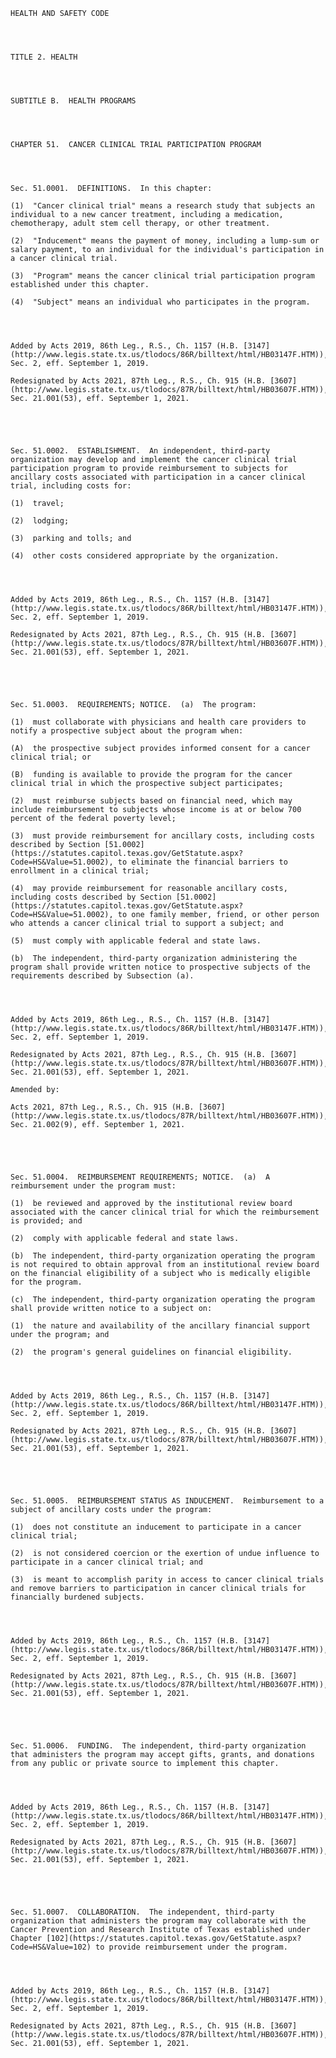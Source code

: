 ﻿
    
    
    	
    					
    
    
    HEALTH AND SAFETY CODE
    
      
    
    
    TITLE 2. HEALTH
    
      
    
    
    SUBTITLE B.  HEALTH PROGRAMS
    
      
    
    
    CHAPTER 51.  CANCER CLINICAL TRIAL PARTICIPATION PROGRAM
    
      
    
    
    Sec. 51.0001.  DEFINITIONS.  In this chapter:
    
    (1)  "Cancer clinical trial" means a research study that subjects an individual to a new cancer treatment, including a medication, chemotherapy, adult stem cell therapy, or other treatment.
    
    (2)  "Inducement" means the payment of money, including a lump-sum or salary payment, to an individual for the individual's participation in a cancer clinical trial.
    
    (3)  "Program" means the cancer clinical trial participation program established under this chapter.
    
    (4)  "Subject" means an individual who participates in the program.
    
    
    
    
    Added by Acts 2019, 86th Leg., R.S., Ch. 1157 (H.B. [3147](http://www.legis.state.tx.us/tlodocs/86R/billtext/html/HB03147F.HTM)), Sec. 2, eff. September 1, 2019.
    
    Redesignated by Acts 2021, 87th Leg., R.S., Ch. 915 (H.B. [3607](http://www.legis.state.tx.us/tlodocs/87R/billtext/html/HB03607F.HTM)), Sec. 21.001(53), eff. September 1, 2021.
    
    
    
    
    
    Sec. 51.0002.  ESTABLISHMENT.  An independent, third-party organization may develop and implement the cancer clinical trial participation program to provide reimbursement to subjects for ancillary costs associated with participation in a cancer clinical trial, including costs for:
    
    (1)  travel;
    
    (2)  lodging;
    
    (3)  parking and tolls; and
    
    (4)  other costs considered appropriate by the organization.
    
    
    
    
    Added by Acts 2019, 86th Leg., R.S., Ch. 1157 (H.B. [3147](http://www.legis.state.tx.us/tlodocs/86R/billtext/html/HB03147F.HTM)), Sec. 2, eff. September 1, 2019.
    
    Redesignated by Acts 2021, 87th Leg., R.S., Ch. 915 (H.B. [3607](http://www.legis.state.tx.us/tlodocs/87R/billtext/html/HB03607F.HTM)), Sec. 21.001(53), eff. September 1, 2021.
    
    
    
    
    
    Sec. 51.0003.  REQUIREMENTS; NOTICE.  (a)  The program:
    
    (1)  must collaborate with physicians and health care providers to notify a prospective subject about the program when:
    
    (A)  the prospective subject provides informed consent for a cancer clinical trial; or
    
    (B)  funding is available to provide the program for the cancer clinical trial in which the prospective subject participates;
    
    (2)  must reimburse subjects based on financial need, which may include reimbursement to subjects whose income is at or below 700 percent of the federal poverty level;
    
    (3)  must provide reimbursement for ancillary costs, including costs described by Section [51.0002](https://statutes.capitol.texas.gov/GetStatute.aspx?Code=HS&Value=51.0002), to eliminate the financial barriers to enrollment in a clinical trial;
    
    (4)  may provide reimbursement for reasonable ancillary costs, including costs described by Section [51.0002](https://statutes.capitol.texas.gov/GetStatute.aspx?Code=HS&Value=51.0002), to one family member, friend, or other person who attends a cancer clinical trial to support a subject; and
    
    (5)  must comply with applicable federal and state laws.
    
    (b)  The independent, third-party organization administering the program shall provide written notice to prospective subjects of the requirements described by Subsection (a).
    
    
    
    
    Added by Acts 2019, 86th Leg., R.S., Ch. 1157 (H.B. [3147](http://www.legis.state.tx.us/tlodocs/86R/billtext/html/HB03147F.HTM)), Sec. 2, eff. September 1, 2019.
    
    Redesignated by Acts 2021, 87th Leg., R.S., Ch. 915 (H.B. [3607](http://www.legis.state.tx.us/tlodocs/87R/billtext/html/HB03607F.HTM)), Sec. 21.001(53), eff. September 1, 2021.
    
    Amended by: 
    
    Acts 2021, 87th Leg., R.S., Ch. 915 (H.B. [3607](http://www.legis.state.tx.us/tlodocs/87R/billtext/html/HB03607F.HTM)), Sec. 21.002(9), eff. September 1, 2021.
    
    
    
    
    
    Sec. 51.0004.  REIMBURSEMENT REQUIREMENTS; NOTICE.  (a)  A reimbursement under the program must:
    
    (1)  be reviewed and approved by the institutional review board associated with the cancer clinical trial for which the reimbursement is provided; and
    
    (2)  comply with applicable federal and state laws.
    
    (b)  The independent, third-party organization operating the program is not required to obtain approval from an institutional review board on the financial eligibility of a subject who is medically eligible for the program.
    
    (c)  The independent, third-party organization operating the program shall provide written notice to a subject on:
    
    (1)  the nature and availability of the ancillary financial support under the program; and 
    
    (2)  the program's general guidelines on financial eligibility.
    
    
    
    
    Added by Acts 2019, 86th Leg., R.S., Ch. 1157 (H.B. [3147](http://www.legis.state.tx.us/tlodocs/86R/billtext/html/HB03147F.HTM)), Sec. 2, eff. September 1, 2019.
    
    Redesignated by Acts 2021, 87th Leg., R.S., Ch. 915 (H.B. [3607](http://www.legis.state.tx.us/tlodocs/87R/billtext/html/HB03607F.HTM)), Sec. 21.001(53), eff. September 1, 2021.
    
    
    
    
    
    Sec. 51.0005.  REIMBURSEMENT STATUS AS INDUCEMENT.  Reimbursement to a subject of ancillary costs under the program:
    
    (1)  does not constitute an inducement to participate in a cancer clinical trial;
    
    (2)  is not considered coercion or the exertion of undue influence to participate in a cancer clinical trial; and
    
    (3)  is meant to accomplish parity in access to cancer clinical trials and remove barriers to participation in cancer clinical trials for financially burdened subjects.
    
    
    
    
    Added by Acts 2019, 86th Leg., R.S., Ch. 1157 (H.B. [3147](http://www.legis.state.tx.us/tlodocs/86R/billtext/html/HB03147F.HTM)), Sec. 2, eff. September 1, 2019.
    
    Redesignated by Acts 2021, 87th Leg., R.S., Ch. 915 (H.B. [3607](http://www.legis.state.tx.us/tlodocs/87R/billtext/html/HB03607F.HTM)), Sec. 21.001(53), eff. September 1, 2021.
    
    
    
    
    
    Sec. 51.0006.  FUNDING.  The independent, third-party organization that administers the program may accept gifts, grants, and donations from any public or private source to implement this chapter.
    
    
    
    
    Added by Acts 2019, 86th Leg., R.S., Ch. 1157 (H.B. [3147](http://www.legis.state.tx.us/tlodocs/86R/billtext/html/HB03147F.HTM)), Sec. 2, eff. September 1, 2019.
    
    Redesignated by Acts 2021, 87th Leg., R.S., Ch. 915 (H.B. [3607](http://www.legis.state.tx.us/tlodocs/87R/billtext/html/HB03607F.HTM)), Sec. 21.001(53), eff. September 1, 2021.
    
    
    
    
    
    Sec. 51.0007.  COLLABORATION.  The independent, third-party organization that administers the program may collaborate with the Cancer Prevention and Research Institute of Texas established under Chapter [102](https://statutes.capitol.texas.gov/GetStatute.aspx?Code=HS&Value=102) to provide reimbursement under the program.
    
    
    
    
    Added by Acts 2019, 86th Leg., R.S., Ch. 1157 (H.B. [3147](http://www.legis.state.tx.us/tlodocs/86R/billtext/html/HB03147F.HTM)), Sec. 2, eff. September 1, 2019.
    
    Redesignated by Acts 2021, 87th Leg., R.S., Ch. 915 (H.B. [3607](http://www.legis.state.tx.us/tlodocs/87R/billtext/html/HB03607F.HTM)), Sec. 21.001(53), eff. September 1, 2021.
    
    
    
    
    				
